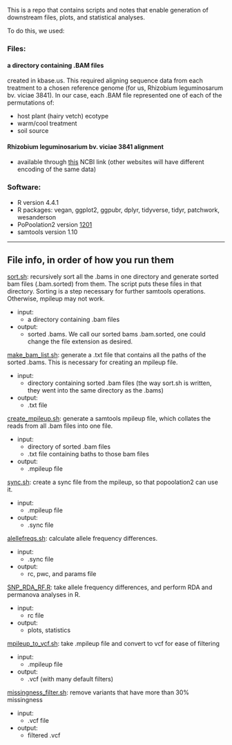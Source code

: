 This is a repo that contains scripts and notes that enable generation of downstream files, plots, and statistical analyses. 

To do this, we used:

### Files:

#### a directory containing .BAM files
created in kbase.us. This required aligning sequence data from each treatment to a chosen reference genome (for us, Rhizobium leguminosarum bv. viciae 3841). In our case, each .BAM file represented one of each of the permutations of:

 - host plant (hairy vetch) ecotype
 - warm/cool treatment
 - soil source

#### Rhizobium leguminosarium bv. viciae 3841 alignment
   - available through [this](https://www.ncbi.nlm.nih.gov/nuccore/NC_008380.1) NCBI link (other websites will have different encoding of the same data)  


### Software: 
* R version 4.4.1
* R packages: vegan, ggplot2, ggpubr, dplyr, tidyverse, tidyr, patchwork, wesanderson
* PoPoolation2 version [1201](https://sourceforge.net/projects/popoolation2/files/popoolation2_1201.zip/download)
* samtools version 1.10


***


## File info, in order of how you run them
[sort.sh](scripts/sort.sh): recursively sort all the .bams in one directory and generate sorted bam files (.bam.sorted) from them. The script puts these files in that directory. Sorting is a step necessary for further samtools operations. Otherwise, mpileup may not work. 
- input:    
   - a directory containing .bam files 
- output:   
   - sorted .bams. We call our sorted bams .bam.sorted, one could change the file extension as desired. 

[make_bam_list.sh](scripts/make_bam_list.sh): generate a .txt file that contains all the paths of the sorted .bams. This is necessary for creating an mpileup file.
- input:
   - directory containing sorted .bam files (the way sort.sh is written, they went into the same directory as the .bams)
- output:
   - .txt file

[create_mpileup.sh](scripts/create_mpileup.sh): generate a samtools mpileup file, which collates the reads from all .bam files into one file.
- input:   
   - directory of sorted .bam files
   - .txt file containing baths to those bam files
- output:   
   - .mpileup file


[sync.sh](scripts/sync.sh): create a sync file from the mpileup, so that popoolation2 can use it.
- input:   
   - .mpileup file
- output:   
   - .sync file

[alellefreqs.sh](scripts/allelefreqs.sh): calculate allele frequency differences. 
- input:
   - .sync file 
- output: 
   - rc, pwc, and params file

[SNP_RDA_RF.R](scripts/SNP_RDA_RF.R): take allele frequency differences, and perform RDA and permanova analyses in R. 

- input: 
   - rc file
- output:
   - plots, statistics


[mpileup_to_vcf.sh](scripts/mpileup_to_vcf.sh): take .mpileup file and convert to vcf for ease of filtering

- input: 
   - .mpileup file
- output:
   - .vcf (with many default filters)
   
[missingness_filter.sh](scripts/missingness_filter.sh): remove variants that have more than 30% missingness 
- input: 
   - .vcf file
- output:
   - filtered .vcf






